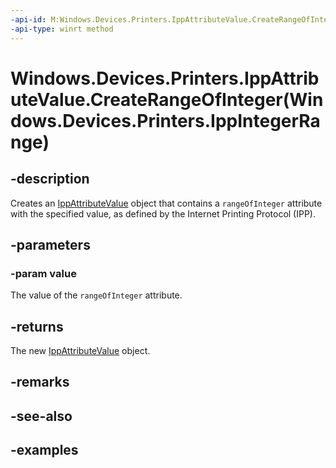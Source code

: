 ```yaml
---
-api-id: M:Windows.Devices.Printers.IppAttributeValue.CreateRangeOfInteger(Windows.Devices.Printers.IppIntegerRange)
-api-type: winrt method
---
```


# Windows.Devices.Printers.IppAttributeValue.CreateRangeOfInteger(Windows.Devices.Printers.IppIntegerRange)

<!--
public static Windows.Devices.Printers.IppAttributeValue CreateRangeOfInteger (Windows.Devices.Printers.IppIntegerRange value);
-->


## -description

Creates an [IppAttributeValue](ippattributevalue.md) object that contains a `rangeOfInteger` attribute with the specified value, as defined by the Internet Printing Protocol (IPP).

## -parameters

### -param value

The value of the `rangeOfInteger` attribute.

## -returns

The new [IppAttributeValue](ippattributevalue.md) object.

## -remarks

## -see-also

## -examples


